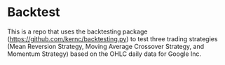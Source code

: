 # Backtest

This is a repo that uses the backtesting package (https://github.com/kernc/backtesting.py) to test three trading strategies (Mean Reversion Strategy, Moving Average Crossover Strategy, and Momentum Strategy) based on the OHLC daily data for Google Inc.
